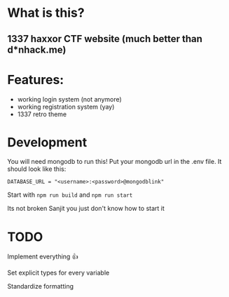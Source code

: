 # What is this?

## 1337 haxxor CTF website (much better than d*nhack.me)

# Features:
- working login system (not anymore)
- working registration system (yay)
- 1337 retro theme

# Development

You will need mongodb to run this!
Put your mongodb url in the .env file. It should look like this:
```
DATABASE_URL = "<username>:<password>@mongodblink"
```

Start with `npm run build` and `npm run start`

Its not broken Sanjit you just don't know how to start it

# TODO

Implement everything :thumbsup:

Set explicit types for every variable

Standardize formatting